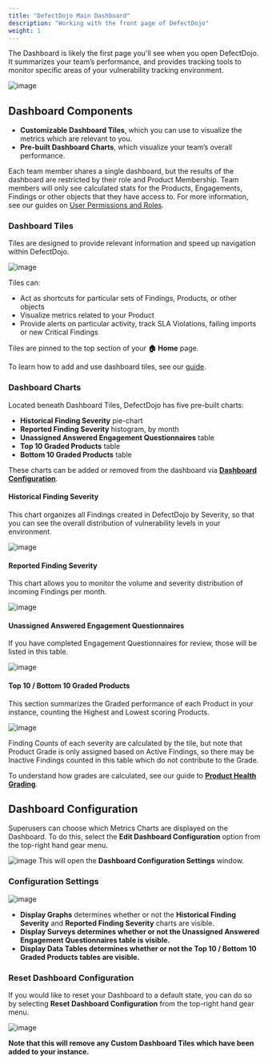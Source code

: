 ```yaml
---
title: "DefectDojo Main Dashboard"
description: "Working with the front page of DefectDojo"
weight: 1
---
```


The Dashboard is likely the first page you'll see when you open DefectDojo. It summarizes your team’s performance, and provides tracking tools to monitor specific areas of your vulnerability tracking environment.

![image](images/Introduction_to_Dashboard_Features.png)

## Dashboard Components

* **Customizable Dashboard Tiles**, which you can use to visualize the metrics which are relevant to you.
* **Pre\-built Dashboard Charts**, which visualize your team’s overall performance.

Each team member shares a single dashboard, but the results of the dashboard are restricted by their role and Product Membership. Team members will only see calculated stats for the Products, Engagements, Findings or other objects that they have access to. For more information, see our guides on [User Permissions and Roles](https://docs.defectdojo.com/en/user_management/about-permissions--roles/).

### Dashboard Tiles

Tiles are designed to provide relevant information and speed up navigation within DefectDojo.

![image](images/Introduction_to_Dashboard_Features_2.png)

Tiles can:

* Act as shortcuts for particular sets of Findings, Products, or other objects
* Visualize metrics related to your Product
* Provide alerts on particular activity, track SLA Violations, failing imports or new Critical Findings

Tiles are pinned to the top section of your **🏠 Home** page.

To learn how to add and use dashboard tiles, see our [guide](../about_custom_dashboard_tiles).

### Dashboard Charts

Located beneath Dashboard Tiles, DefectDojo has five pre\-built charts:

* **Historical Finding Severity** pie\-chart
* **Reported Finding Severity** histogram, by month
* **Unassigned Answered Engagement Questionnaires** table
* **Top 10 Graded Products** table
* **Bottom 10 Graded Products** table

These charts can be added or removed from the dashboard via **[Dashboard Configuration](https://docs.defectdojo.com/en/dashboard/how-to-edit-dashboard-configuration/)**.

#### Historical Finding Severity

This chart organizes all Findings created in DefectDojo by Severity, so that you can see the overall distribution of vulnerability levels in your environment.

![image](images/Introduction_to_Dashboard_Features_3.png)

#### Reported Finding Severity

This chart allows you to monitor the volume and severity distribution of incoming Findings per month.

![image](images/Introduction_to_Dashboard_Features_4.png)

#### Unassigned Answered Engagement Questionnaires

If you have completed Engagement Questionnaires for review, those will be listed in this table.

![image](images/Introduction_to_Dashboard_Features_5.png)

#### Top 10 / Bottom 10 Graded Products

This section summarizes the Graded performance of each Product in your instance, counting the Highest and Lowest scoring Products.

![image](images/Introduction_to_Dashboard_Features_6.png)

Finding Counts of each severity are calculated by the tile, but note that Product Grade is only assigned based on Active Findings, so there may be Inactive Findings counted in this table which do not contribute to the Grade.

To understand how grades are calculated, see our guide to **[Product Health Grading](/en/working_with_findings/organizing_engagements_tests/product_health_grade/)**.

## Dashboard Configuration

Superusers can choose which Metrics Charts are displayed on the Dashboard. To do this, select the **Edit Dashboard Configuration** option from the top\-right hand gear menu.

![image](images/How-To_Edit_Dashboard_Configuration.png)
This will open the **Dashboard Configuration Settings** window.

### Configuration Settings

![image](images/How-To_Edit_Dashboard_Configuration_2.png)

* **Display Graphs** determines whether or not the **Historical Finding Severity** and **Reported Finding Severity** charts are visible.
* **Display Surveys determines whether or not the Unassigned Answered Engagement Questionnaires table is visible.**
* **Display Data Tables determines whether or not the Top 10 / Bottom 10 Graded Products tables are visible.**

### Reset Dashboard Configuration

If you would like to reset your Dashboard to a default state, you can do so by selecting **Reset Dashboard Configuration** from the top\-right hand gear menu.

![image](images/How-To_Edit_Dashboard_Configuration_3.png)

**Note that this will remove any Custom Dashboard Tiles which have been added to your instance.**
